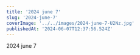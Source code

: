 ```yaml
---
title: '2024 june 7'
slug: '2024-june-7'
coverImage: '../../images/2024-june-7-U2Nz.jpg'
publishedAt: '2024-06-07T12:37:56.524Z'
---
```


2024 june 7